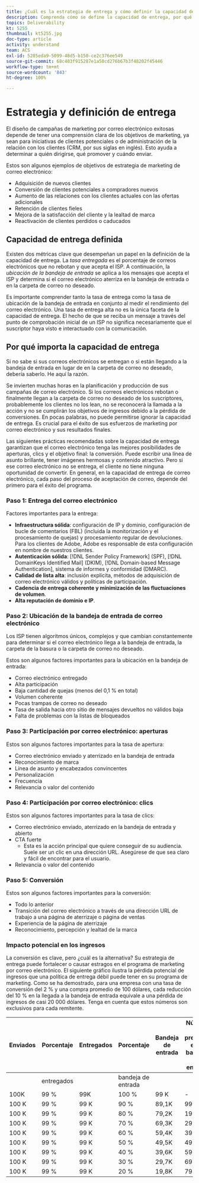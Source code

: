 ```yaml
---
title: ¿Cuál es la estrategia de entrega y cómo definir la capacidad de entrega?
description: Comprenda cómo se define la capacidad de entrega, por qué importa y las métricas clave de capacidad de entrega.
topics: Deliverability
kt: 5255
thumbnail: kt5255.jpg
doc-type: article
activity: understand
team: ACS
exl-id: 5285eda9-5099-48d5-b150-ce2c376ee549
source-git-commit: 68c403f915287e1a50cd276b67b3f48202f45446
workflow-type: tm+mt
source-wordcount: '843'
ht-degree: 100%

---
```


# Estrategia y definición de entrega

El diseño de campañas de marketing por correo electrónico exitosas depende de tener una comprensión clara de los objetivos de marketing, ya sean para iniciativas de clientes potenciales o de administración de la relación con los clientes (CRM, por sus siglas en inglés). Esto ayuda a determinar a quién dirigirse, qué promover y cuándo enviar.

Estos son algunos ejemplos de objetivos de estrategia de marketing de correo electrónico:

* Adquisición de nuevos clientes
* Conversión de clientes potenciales a compradores nuevos
* Aumento de las relaciones con los clientes actuales con las ofertas adicionales
* Retención de clientes fieles
* Mejora de la satisfacción del cliente y la lealtad de marca
* Reactivación de clientes perdidos o caducados

## Capacidad de entrega definida

Existen dos métricas clave que desempeñan un papel en la definición de la capacidad de entrega. La *tasa entregada* es el porcentaje de correos electrónicos que no rebotan y que acepta el ISP. A continuación, la *ubicación de la bandeja de entrada* se aplica a los mensajes que acepta el ISP y determina si el correo electrónico aterriza en la bandeja de entrada o en la carpeta de correo no deseado.

Es importante comprender tanto la tasa de entrega como la tasa de ubicación de la bandeja de entrada en conjunto al medir el rendimiento del correo electrónico. Una tasa de entrega alta no es la única faceta de la capacidad de entrega. El hecho de que se reciba un mensaje a través del punto de comprobación inicial de un ISP no significa necesariamente que el suscriptor haya visto e interactuado con la comunicación.

## Por qué importa la capacidad de entrega

Si no sabe si sus correos electrónicos se entregan o si están llegando a la bandeja de entrada en lugar de en la carpeta de correo no deseado, debería saberlo. He aquí la razón.

Se invierten muchas horas en la planificación y producción de sus campañas de correo electrónico. Si los correos electrónicos rebotan o finalmente llegan a la carpeta de correo no deseado de los suscriptores, probablemente los clientes no los lean, no se reconocerá la llamada a la acción y no se cumplirán los objetivos de ingresos debido a la pérdida de conversiones. En pocas palabras, no puede permitirse ignorar la capacidad de entrega. Es crucial para el éxito de sus esfuerzos de marketing por correo electrónico y sus resultados finales.

Las siguientes prácticas recomendadas sobre la capacidad de entrega garantizan que el correo electrónico tenga las mejores posibilidades de aperturas, clics y el objetivo final: la conversión. Puede escribir una línea de asunto brillante, tener imágenes hermosas y contenido atractivo. Pero si ese correo electrónico no se entrega, el cliente no tiene ninguna oportunidad de convertir. En general, en la capacidad de entrega de correo electrónico, cada paso del proceso de aceptación de correo, depende del primero para el éxito del programa.

### Paso 1: Entrega del correo electrónico

Factores importantes para la entrega:

* **Infraestructura sólida**: configuración de IP y dominio, configuración de bucle de comentarios (FBL) (incluida la monitorización y el procesamiento de quejas) y procesamiento regular de devoluciones. Para los clientes de Adobe, Adobe es responsable de esta configuración en nombre de nuestros clientes.
* **Autenticación sólida**: [!DNL Sender Policy Framework] (SPF), [!DNL DomainKeys Identified Mail] (DKIM), [!DNL Domain-based Message Authentication], sistema de informes y conformidad (DMARC).
* **Calidad de lista alta**: inclusión explícita, métodos de adquisición de correo electrónico válidos y políticas de participación.
* **Cadencia de entrega coherente y minimización de las fluctuaciones de volumen**.
* **Alta reputación de dominio e IP**.

### Paso 2: Ubicación de la bandeja de entrada de correo electrónico

Los ISP tienen algoritmos únicos, complejos y que cambian constantemente para determinar si el correo electrónico llega a la bandeja de entrada, la carpeta de la basura o la carpeta de correo no deseado.

Estos son algunos factores importantes para la ubicación en la bandeja de entrada:

* Correo electrónico entregado
* Alta participación
* Baja cantidad de quejas (menos del 0,1 % en total)
* Volumen coherente
* Pocas trampas de correo no deseado
* Tasa de salida hacia otro sitio de mensajes devueltos no válidos baja
* Falta de problemas con la listas de bloqueados

### Paso 3: Participación por correo electrónico: aperturas

Estos son algunos factores importantes para la tasa de apertura:

* Correo electrónico enviado y aterrizado en la bandeja de entrada
* Reconocimiento de marca
* Línea de asunto y encabezados convincentes
* Personalización
* Frecuencia
* Relevancia o valor del contenido

### Paso 4: Participación por correo electrónico: clics

Estos son algunos factores importantes para la tasa de clics:

* Correo electrónico enviado, aterrizado en la bandeja de entrada y abierto
* CTA fuerte
   * Esta es la acción principal que quiere conseguir de su audiencia. Suele ser un clic en una dirección URL. Asegúrese de que sea claro y fácil de encontrar para el usuario.
* Relevancia o valor del contenido

### Paso 5: Conversión

Estos son algunos factores importantes para la conversión:

* Todo lo anterior
* Transición del correo electrónico a través de una dirección URL de trabajo a una página de aterrizaje o página de ventas
* Experiencia de la página de aterrizaje
* Reconocimiento, percepción y lealtad de la marca

### Impacto potencial en los ingresos

La conversión es clave, pero ¿cuál es la alternativa? Su estrategia de entrega puede fortalecer o causar estragos en el programa de marketing por correo electrónico. El siguiente gráfico ilustra la pérdida potencial de ingresos que una política de entrega débil puede tener en su programa de marketing. Como se ha demostrado, para una empresa con una tasa de conversión del 2 % y una compra promedio de 100 dólares, cada reducción del 10 % en la llegada a la bandeja de entrada equivale a una pérdida de ingresos de casi 20 000 dólares. Tenga en cuenta que estos números son exclusivos para cada remitente.

| Enviados | Porcentaje | Entregados | Porcentaje | Bandeja de entrada | Número no presente en la bandeja de entrada | Tasa de conversión | Número de pérdidas | Promedio | Pérdidas |
|------|-----------|-----------|----------|-------|---------------------|-----------------|-----------------|----------|-----------|
|  | entregados |  | bandeja de entrada |  |  |  | Conversiones | compra | ingresos |
| 100K | 99 % | 99K | 100 % | 99 K | - | 2 % | 0 | 100 $ | $ - |
| 100 K | 99 % | 99 K | 90 % | 89,1K | 9900 | 2 % | 198 | 100 $ | 19 800 $ |
| 100 K | 99 % | 99 K | 80 % | 79,2K | 19 800 | 2 % | 396 | 100 $ | 39 600 $ |
| 100 K | 99 % | 99 K | 70 % | 69,3K | 29 700 | 2 % | 594 | 100 $ | 59 400 $ |
| 100 K | 99 % | 99 K | 60 % | 59,4K | 39 600 | 2 % | 792 | 100 $ | 79 200 $ |
| 100 K | 99 % | 99 K | 50 % | 49,5K | 49 500 | 2 % | 990 | 100 $ | $99,000 |
| 100 K | 99 % | 99 K | 40 % | 39,6K | 59 400 | 2 % | 1188 | 100 $ | 118 800 $ |
| 100 K | 99 % | 99 K | 30 % | 29,7K | 69 300 | 2 % | 1386 | 100 $ | 138 600 $ |
| 100 K | 99 % | 99 K | 20 % | 19,8K | 79 200 | 2 % | 1584 | 100 $ | 158 400 $ |

